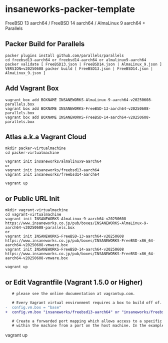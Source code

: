 insaneworks-packer-template
=============

FreeBSD 13 aarch64 / FreeBSD 14 aarch64 / AlmaLinux 9 aarch64 + Parallels

## Packer Build for Parallels

```
packer plugins install github.com/parallels/parallels
cd freebsd13-aarch64 or freebsd14-aarch64 or almalinux9-aarch64
packer validate [ FreeBSD13.json | FreeBSD14.json | AlmaLinux_9.json ]
VERSION=v20250608 packer build [ FreeBSD13.json | FreeBSD14.json | AlmaLinux_9.json ]
```

## Add Vagrant Box

```
vagrant box add BOXNAME INSANEWORKS-AlmaLinux-9-aarch64-v20250608-parallels.box
vagrant box add BOXNAME INSANEWORKS-FreeBSD-13-aarch64-v20250608-parallels.box
vagrant box add BOXNAME INSANEWORKS-FreeBSD-14-aarch64-v20250608-parallels.box
```

## Atlas a.k.a Vagrant Cloud


```
mkdir packer-virtualmachine
cd packer-virtualmachine

vagrant init insaneworks/almalinux9-aarch64
or
vagrant init insaneworks/freebsd13-aarch64
vagrant init insaneworks/freebsd14-aarch64
```

```
vagrant up
```


## or Public URL Init


```
mkdir vagrant-virtualmachine
cd vagrant-virtualmachine
vagrant init INSANEWORKS-AlmaLinux-9-aarch64-v20250608 https://www.insaneworks.co.jp/pub/boxes/INSANEWORKS-AlmaLinux-9-aarch64-v20250608-parallels.box
or
vagrant init INSANEWORKS-FreeBSD-13-aarch64-v20250608 https://www.insaneworks.co.jp/pub/boxes/INSANEWORKS-FreeBSD-x86_64-aarch64-v20250608-vmware.box
vagrant init INSANEWORKS-FreeBSD-14-aarch64-v20250608 https://www.insaneworks.co.jp/pub/boxes/INSANEWORKS-FreeBSD-x86_64-aarch64-v20250608-vmware.box
```

```
vagrant up
```

## or Edit Vagrantfile (Vagrant 1.5.0 or Higher)

```diff
   # please see the online documentation at vagrantup.com.

   # Every Vagrant virtual environment requires a box to build off of.
-  config.vm.box = "base"
+  config.vm.box "insaneworks/freebsd13-aarch64" or "insaneworks/freebsd14-aarch64" or "insaneworks/almalinux9-aarch64"

   # Create a forwarded port mapping which allows access to a specific port
   # within the machine from a port on the host machine. In the example below,
```

vagrant up
